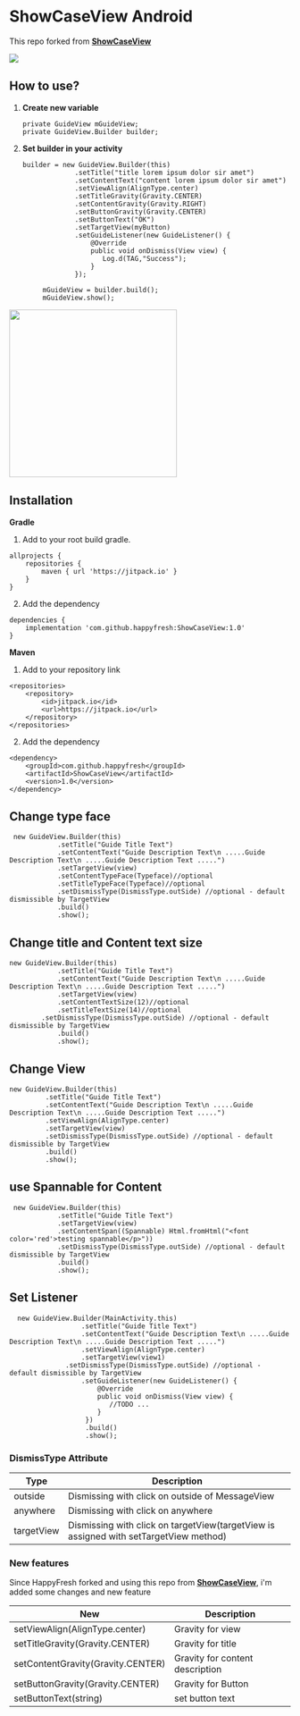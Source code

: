 # ShowCaseView Android

This repo forked from [**ShowCaseView**](https://github.com/mreram/ShowCaseView)

[![](https://jitpack.io/v/happyfresh/ShowCaseView.svg)](https://jitpack.io/#happyfresh/ShowCaseView)

## How to use?

1. **Create new variable**
    
   ``` 
   private GuideView mGuideView; 
   private GuideView.Builder builder; 
   ```
2. **Set builder in your activity**
   
   ```
   builder = new GuideView.Builder(this)
                .setTitle("title lorem ipsum dolor sir amet")
                .setContentText("content lorem ipsum dolor sir amet")
                .setViewAlign(AlignType.center)
                .setTitleGravity(Gravity.CENTER)
                .setContentGravity(Gravity.RIGHT)
                .setButtonGravity(Gravity.CENTER)
                .setButtonText("OK")
                .setTargetView(myButton)
                .setGuideListener(new GuideListener() {
                    @Override
                    public void onDismiss(View view) {
                       Log.d(TAG,"Success");
                    }
                });

        mGuideView = builder.build();
        mGuideView.show();
    ```

<img src="./screenshots/sample1.png" width="300">

## Installation

**Gradle**

1. Add to your root build gradle.

```
allprojects {
    repositories {
        maven { url 'https://jitpack.io' }
    }
}
```

2. Add the dependency

```
dependencies {
    implementation 'com.github.happyfresh:ShowCaseView:1.0'
}
```

**Maven**

1. Add to your repository link
   
```
<repositories>
    <repository>
        <id>jitpack.io</id>
        <url>https://jitpack.io</url>
    </repository>
</repositories>
```

2. Add the dependency

```
<dependency>
    <groupId>com.github.happyfresh</groupId>
    <artifactId>ShowCaseView</artifactId>
    <version>1.0</version>
</dependency>
```

## Change type face

 	 new GuideView.Builder(this)
                .setTitle("Guide Title Text")
                .setContentText("Guide Description Text\n .....Guide Description Text\n .....Guide Description Text .....")
                .setTargetView(view)
                .setContentTypeFace(Typeface)//optional
                .setTitleTypeFace(Typeface)//optional
	            .setDismissType(DismissType.outSide) //optional - default dismissible by TargetView
                .build()
                .show();
  
## Change title and Content text size

   	new GuideView.Builder(this)
                .setTitle("Guide Title Text")
                .setContentText("Guide Description Text\n .....Guide Description Text\n .....Guide Description Text .....")
                .setTargetView(view)
                .setContentTextSize(12)//optional
                .setTitleTextSize(14)//optional
		    .setDismissType(DismissType.outSide) //optional - default dismissible by TargetView
                .build()
                .show();
		
## Change View

	new GuideView.Builder(this)
             .setTitle("Guide Title Text")
             .setContentText("Guide Description Text\n .....Guide Description Text\n .....Guide Description Text .....")
             .setViewAlign(AlignType.center)
             .setTargetView(view) 
	         .setDismissType(DismissType.outSide) //optional - default dismissible by TargetView
             .build()
             .show();
	     
	     
## use Spannable for Content
	
	 new GuideView.Builder(this)
                .setTitle("Guide Title Text")
                .setTargetView(view)
                .setContentSpan((Spannable) Html.fromHtml("<font color='red'>testing spannable</p>"))
	            .setDismissType(DismissType.outSide) //optional - default dismissible by TargetView
                .build()
                .show();
                	     
## Set Listener 
	
      new GuideView.Builder(MainActivity.this)
                      .setTitle("Guide Title Text")
                      .setContentText("Guide Description Text\n .....Guide Description Text\n .....Guide Description Text .....")
                      .setViewAlign(AlignType.center)
                      .setTargetView(view1)
		          .setDismissType(DismissType.outSide) //optional - default dismissible by TargetView
                      .setGuideListener(new GuideListener() {
                          @Override
                          public void onDismiss(View view) {
                             //TODO ...
                          }
                       })
                       .build()
                       .show();


### DismissType Attribute

| Type | Description |
| ------ | ------ |
| outside | Dismissing with click on outside of MessageView |
| anywhere | Dismissing with click on anywhere |
| targetView | Dismissing with click on targetView(targetView is assigned with setTargetView method) |

### New features

Since HappyFresh forked and using this repo from [**ShowCaseView**](https://github.com/mreram/ShowCaseView), i'm added some changes and new feature

| New | Description |
| ------ | ------ |
| setViewAlign(AlignType.center) | Gravity for view 
| setTitleGravity(Gravity.CENTER) | Gravity for title 
| setContentGravity(Gravity.CENTER) | Gravity for content description 
| setButtonGravity(Gravity.CENTER) | Gravity for Button
| setButtonText(string) | set button text

